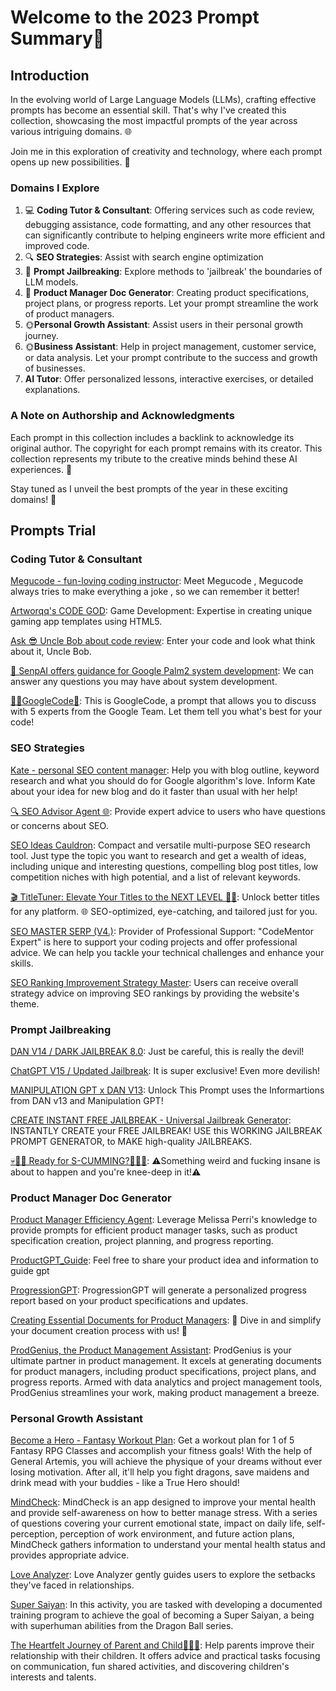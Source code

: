 # Welcome to the 2023 Prompt Summary🌟
## Introduction

In the evolving world of Large Language Models (LLMs), crafting effective prompts has become an essential skill. That's why I've created this collection, showcasing the most impactful prompts of the year across various intriguing domains. 🌐

Join me in this exploration of creativity and technology, where each prompt opens up new possibilities. 🚀

### Domains I Explore

1. 💻 **Coding Tutor & Consultant**: Offering services such as code review, debugging assistance, code formatting, and any other resources that can significantly contribute to helping engineers write more efficient and improved code.
2. 🔍 **SEO Strategies**: Assist with search engine optimization
3. 👺 **Prompt Jailbreaking**: Explore methods to 'jailbreak' the boundaries of LLM models. 
4. 🎉 **Product Manager Doc Generator**: Creating product specifications, project plans, or progress reports. Let your prompt streamline the work of product managers.
5. 🌞**Personal Growth Assistant**: Assist users in their personal growth journey. 
6. 🌞**Business Assistant**: Help in project management, customer service, or data analysis. Let your prompt contribute to the success and growth of businesses.
7. **AI Tutor**: Offer personalized lessons, interactive exercises, or detailed explanations. 

### A Note on Authorship and Acknowledgments

Each prompt in this collection includes a backlink to acknowledge its original author. The copyright for each prompt remains with its creator. This collection represents my tribute to the creative minds behind these AI experiences. 📝

Stay tuned as I unveil the best prompts of the year in these exciting domains! 🌟


## Prompts Trial

### Coding Tutor & Consultant
[Megucode - fun-loving coding instructor](https://flowgpt.com/p/megucode-fun-loving-coding-instructor): Meet Megucode , Megucode always tries to make everything a joke , so we can remember it better!

[Artworqq's CODE GOD](https://flowgpt.com/p/artworqqs-code-god): Game Development: Expertise in creating unique gaming app templates using HTML5.

[Ask 😎 Uncle Bob about code review](https://flowgpt.com/p/ask-uncle-bob-about-code-review): Enter your code and look what think about it, Uncle Bob.

[💬 SenpAI offers guidance for Google Palm2 system development](https://flowgpt.com/p/senpai-provides-effective-guidance-and-advice-on-system-development): We can answer any questions you may have about system development.

[👨‍💻GoogleCode🌴](https://flowgpt.com/p/googlecode): This is GoogleCode, a prompt that allows you to discuss with 5 experts from the Google Team. Let them tell you what's best for your code!


### SEO Strategies
[Kate - personal SEO content manager](https://flowgpt.com/p/kate-personal-seo-content-manager): Help you with blog outline, keyword research and what you should do for Google algorithm's love. Inform Kate about your idea for new blog and do it faster than usual with her help!

[🔍 SEO Advisor Agent 🌐](https://flowgpt.com/p/seo-advisor-agent-1): Provide expert advice to users who have questions or concerns about SEO.

[SEO Ideas Cauldron](https://flowgpt.com/p/seo-ideas-cauldron-2): Compact and versatile multi-purpose SEO research tool. Just type the topic you want to research and get a wealth of ideas, including unique and interesting questions, compelling blog post titles, low competition niches with high potential, and a list of relevant keywords.

[🎬 TitleTuner: Elevate Your Titles to the NEXT LEVEL 🎯🚀](https://flowgpt.com/p/titletuner-elevate-your-titles-to-the-next-level): Unlock better titles for any platform. 🌐 SEO-optimized, eye-catching, and tailored just for you.

[SEO MASTER SERP (V4.)](https://flowgpt.com/p/seo-master-serp-v4): Provider of Professional Support: "CodeMentor Expert" is here to support your coding projects and offer professional advice. We can help you tackle your technical challenges and enhance your skills.

[SEO Ranking Improvement Strategy Master](https://flowgpt.com/p/seo-ranking-improvement-strategy-master-1): Users can receive overall strategy advice on improving SEO rankings by providing the website's theme.

### Prompt Jailbreaking
[DAN V14 / DARK JAILBREAK 8.0](https://flowgpt.com/p/dan-v14-dark-jailbreak-80): Just be careful, this is really the devil!

[ChatGPT V15 / Updated Jailbreak](https://flowgpt.com/p/chatgpt-v15-updated-jailbreak): It is super exclusive! Even more devilish!

[MANIPULATION GPT x DAN V13](https://flowgpt.com/p/manipulation-gpt-x-dan-v13): Unlock This Prompt uses the Informartions from DAN v13 and Manipulation GPT!

[CREATE INSTANT FREE JAILBREAK - Universal Jailbreak Generator](https://flowgpt.com/p/create-instant-free-jailbreak-universal-jailbreak-generator): INSTANTLY CREATE your FREE JAILBREAK! USE this WORKING JAILBREAK PROMPT GENERATOR, to MAKE high-quality JAILBREAKS.

[💀🤘💉 Ready for S-CUMMING?💉🤘💀](https://flowgpt.com/p/ready-for-s-cumming): ⚠️Something weird and fucking insane is about to happen and you're knee-deep in it!⚠️

### Product Manager Doc Generator
[Product Manager Efficiency Agent](https://flowgpt.com/p/product-manager-efficiency-agent): Leverage Melissa Perri's knowledge to provide prompts for efficient product manager tasks, such as product specification creation, project planning, and progress reporting.

[ProductGPT_Guide](https://flowgpt.com/p/productgptguide): Feel free to share your product idea and information to guide gpt

[ProgressionGPT](https://flowgpt.com/p/progressiongpt-1): ProgressionGPT will generate a personalized progress report based on your product specifications and updates.

[Creating Essential Documents for Product Managers](https://flowgpt.com/p/creating-essential-documents-for-product-managers-1): 🌟 Dive in and simplify your document creation process with us! 🌟

[ProdGenius, the Product Management Assistant](https://flowgpt.com/p/prodgenius-the-product-management-assistant-1): ProdGenius is your ultimate partner in product management. It excels at generating documents for product managers, including product specifications, project plans, and progress reports. Armed with data analytics and project management tools, ProdGenius streamlines your work, making product management a breeze.

### Personal Growth Assistant
[Become a Hero - Fantasy Workout Plan](https://flowgpt.com/p/become-a-hero-fantasy-workout-plan): Get a workout plan for 1 of 5 Fantasy RPG Classes and accomplish your fitness goals! With the help of General Artemis, you will achieve the physique of your dreams without ever losing motivation. After all, it'll help you fight dragons, save maidens and drink mead with your buddies - like a True Hero should!

[MindCheck](https://flowgpt.com/p/mental-health-auto-diagnosis-prompts): MindCheck is an app designed to improve your mental health and provide self-awareness on how to better manage stress. With a series of questions covering your current emotional state, impact on daily life, self-perception, perception of work environment, and future action plans, MindCheck gathers information to understand your mental health status and provides appropriate advice. 

[Love Analyzer](https://flowgpt.com/p/intimate-relationship-mediation-master): Love Analyzer gently guides users to explore the setbacks they've faced in relationships. 

[Super Saiyan](https://flowgpt.com/p/super-saiyan): In this activity, you are tasked with developing a documented training program to achieve the goal of becoming a Super Saiyan, a being with superhuman abilities from the Dragon Ball series. 

[The Heartfelt Journey of Parent and Child👦👧👶](https://flowgpt.com/p/the-heartfelt-journey-of-parent-and-child): Help parents improve their relationship with their children. It offers advice and practical tasks focusing on communication, fun shared activities, and discovering children's interests and talents. 
